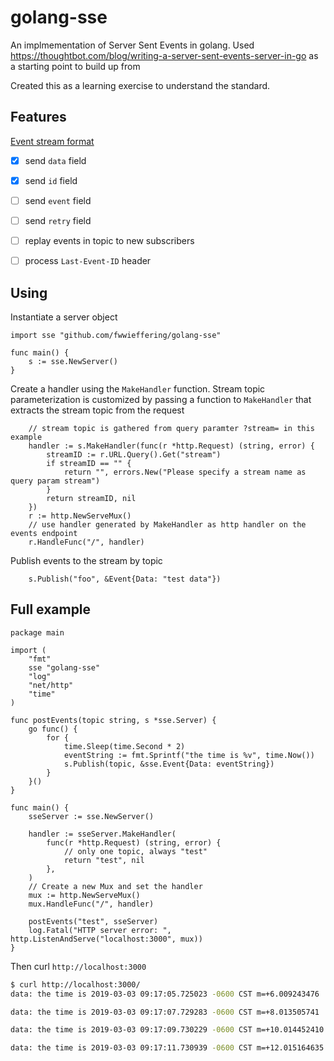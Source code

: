 # golang-sse
An implmementation of Server Sent Events in golang. Used https://thoughtbot.com/blog/writing-a-server-sent-events-server-in-go as a starting point to build up from

Created this as a learning exercise to understand the standard.

## Features
[Event stream format](https://developer.mozilla.org/en-US/docs/Web/API/Server-sent_events/Using_server-sent_events#Event_stream_format)
- [x] send `data` field
- [x] send `id` field
- [ ] send `event` field
- [ ] send `retry` field

- [ ] replay events in topic to new subscribers
- [ ] process `Last-Event-ID` header

## Using
Instantiate a server object
```golang
import sse "github.com/fwwieffering/golang-sse"

func main() {
    s := sse.NewServer()
}
```

Create a handler using the `MakeHandler` function. Stream topic parameterization is customized by passing a function to `MakeHandler` that extracts the stream topic from the request

```golang
    // stream topic is gathered from query paramter ?stream= in this example
	handler := s.MakeHandler(func(r *http.Request) (string, error) {
		streamID := r.URL.Query().Get("stream")
		if streamID == "" {
			return "", errors.New("Please specify a stream name as query param stream")
		}
		return streamID, nil
    })
    r := http.NewServeMux()
    // use handler generated by MakeHandler as http handler on the events endpoint
	r.HandleFunc("/", handler)
```

Publish events to the stream by topic

```golang
    s.Publish("foo", &Event{Data: "test data"})
```

## Full example
```golang
package main

import (
	"fmt"
	sse "golang-sse"
	"log"
	"net/http"
	"time"
)

func postEvents(topic string, s *sse.Server) {
	go func() {
		for {
			time.Sleep(time.Second * 2)
			eventString := fmt.Sprintf("the time is %v", time.Now())
			s.Publish(topic, &sse.Event{Data: eventString})
		}
	}()
}

func main() {
	sseServer := sse.NewServer()

	handler := sseServer.MakeHandler(
		func(r *http.Request) (string, error) {
			// only one topic, always "test"
			return "test", nil
		},
	)
	// Create a new Mux and set the handler
	mux := http.NewServeMux()
	mux.HandleFunc("/", handler)

	postEvents("test", sseServer)
	log.Fatal("HTTP server error: ", http.ListenAndServe("localhost:3000", mux))
}
```

Then curl `http://localhost:3000`
```bash
$ curl http://localhost:3000/
data: the time is 2019-03-03 09:17:05.725023 -0600 CST m=+6.009243476

data: the time is 2019-03-03 09:17:07.729283 -0600 CST m=+8.013505741

data: the time is 2019-03-03 09:17:09.730229 -0600 CST m=+10.014452410

data: the time is 2019-03-03 09:17:11.730939 -0600 CST m=+12.015164635
```